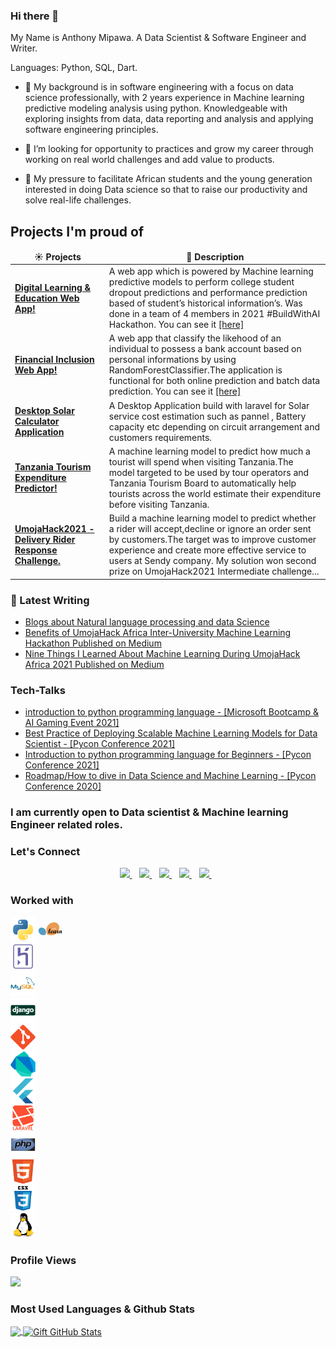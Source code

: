 ### Hi there 👋


My Name is Anthony Mipawa. A Data Scientist & Software Engineer and Writer.
  
 Languages: Python, SQL, Dart.
 
 
 - 👯 My background is in software engineering with a focus on data science professionally, with 2 years experience in Machine learning predictive modeling analysis using python. Knowledgeable with exploring insights from data, data reporting and analysis and applying software engineering principles.
- 👯 I’m looking for opportunity to practices and grow my career through working on real world challenges and add value to products.

- 👯 My pressure to facilitate African students and the young generation interested in doing Data science so that to raise our productivity and solve real-life challenges.




<h2>Projects I'm proud of</h2>
<table>
  <thead align="center">
    <tr border: none;>
      <td><b>☀️ Projects</b></td>
      <td><b>💬 Description</b></td>
    </tr>
  </thead>
  <tbody>
     <tr>
      <td><a href="https://github.com/Tonyloyt/Digita-Learning-Education"><b>Digital Learning & Education Web App!</b></a></td>
      <td> A web app which is powered by Machine learning predictive models to perform college student dropout predictions and performance prediction based of   student’s historical information’s. Was done in a team of 4 members in 2021 #BuildWithAI Hackathon.
        You can see it <a href="https://avengers-digital-learning-educ.herokuapp.com/"> [here] </a>
       </td>
    </tr>
    <tr>
    <tr>
      <td><a href="https://github.com/Tonyloyt/FIA"><b>Financial Inclusion Web App!</b></a></td>
      <td>A web app that classify the likehood of an individual to possess a bank account based on personal informations by using RandomForestClassifier.The application is functional for both online prediction and batch data prediction.
        You can see it <a href="https://financi.herokuapp.com/"> [here] </a>
</td>
    </tr>
    <tr>
      <td><a href="https://github.com/Tonyloyt/Desktop-Solar-Calculator-Application"><b>Desktop Solar Calculator Application</b></a></td>
      <td> A Desktop Application build with laravel for Solar service cost estimation such as pannel , Battery capacity etc depending on circuit arrangement and customers requirements.</td>
    </tr>
    <tr>
      <td><a href="https://github.com/Tonyloyt/Tourism-Expenditure-in-Tanzania-Analysis"><b>Tanzania Tourism Expenditure Predictor!</b></a></td>
      <td>A machine learning model to predict how much a tourist will spend when visiting Tanzania.The model targeted to be used by tour operators and Tanzania Tourism Board to automatically help tourists across the world estimate their expenditure before visiting Tanzania.</td>
    </tr>
     <tr>
      <td><a href="https://github.com/Tonyloyt/Delivery-Riders-Response-Challenge"><b>UmojaHack2021 - Delivery Rider Response Challenge.</b></a></td>
      <td> Build a machine learning model to predict whether a rider will accept,decline or ignore an order sent by customers.The target was to improve customer experience and create more effective service to users at Sendy company. My solution won second prize on UmojaHack2021 Intermediate challenge...</td>
    </tr>
  </tbody>
</table>



 ### 📝 Latest Writing
 * [Blogs about Natural language processing and  data Science ](https://blog.neurotech.africa/author/anthony/)
 * [Benefits of UmojaHack Africa Inter-University Machine Learning Hackathon Published on Medium](https://hilanth7.medium.com/benefits-of-umojahack-africa-inter-university-machine-learning-hackathon-563639361f35)
 * [Nine Things I Learned About Machine Learning During UmojaHack Africa 2021 Published on Medium](https://hilanth7.medium.com/nine-things-i-learned-about-machine-learning-during-umojahack-africa-2021-8f6a4a2db16a)

 

 ### Tech-Talks
 * [introduction to python programming language - [Microsoft Bootcamp & AI Gaming Event 2021]](https://www.youtube.com/watch?v=CWFdxFhDJj4)
 * [Best Practice of Deploying Scalable Machine Learning Models for Data Scientist - [Pycon Conference 2021]](https://docs.google.com/presentation/d/1ZYkwIN2rig8n00r-afPBgPU1_Kk0QvhszXBAereFoAU/edit#slide=id.gfc78924f3a_2_227)
 *  [Introduction to python programming language for Beginners  - [Pycon Conference 2021]](https://www.youtube.com/watch?v=B685dyLdi8o&t=2376s)
 *  [Roadmap/How to dive in Data Science and Machine Learning   - [Pycon Conference 2020]](https://www.youtube.com/watch?v=7UetFzXu0hU)



### I am currently open to Data scientist & Machine learning Engineer related roles.

###
 
  ### Let's Connect

<p align='center'>
<a href="https://twitter.com/LoytTony">
  <img src="https://img.shields.io/badge/twitter-%231DA1F2.svg?&style=for-the-badge&logo=twitter&logoColor=white" />
</a>&nbsp;&nbsp;
<a href="mailto:hilanth7@gmail.com">
  <img src="https://img.shields.io/badge/email-%23D14836.svg?&style=for-the-badge&logo=gmail&logoColor=white" />
</a>&nbsp;&nbsp;
  <a href="https://www.linkedin.com/in/anthony-mipawa-b92bb6177/">
  <img src="https://img.shields.io/badge/linkedin-%230077B5.svg?&style=for-the-badge&logo=linkedin&logoColor=white" />
</a>&nbsp;&nbsp;
  <a href="https://medium.com/@hilanth7">                                                                               
<img src="https://img.shields.io/badge/Medium-12100E?style=for-the-badge&logo=medium&logoColor=white" />
</a>&nbsp;&nbsp;
  <a href="https://wa.me/+255768598679">
<img src="https://img.shields.io/badge/WhatsApp-25D366?style=for-the-badge&logo=whatsapp&logoColor=white" />
</a>&nbsp;&nbsp;
  
  


### Worked with 

<code><img height="40" src="https://raw.githubusercontent.com/devicons/devicon/master/icons/python/python-original.svg" title="python"></code>
<code><img height="40" src="https://raw.githubusercontent.com/github/explore/80688e429a7d4ef2fca1e82350fe8e3517d3494d/topics/scikit-learn/scikit-learn.png" title="sklearn">
<code><img height="40" src="https://raw.githubusercontent.com/devicons/devicon/master/icons/heroku/heroku-original.svg" title="heroku"></code>
<code><img height="40" src="https://raw.githubusercontent.com/devicons/devicon/master/icons/mysql/mysql-original-wordmark.svg" title="mysql"></code>
<code><img height="40" src="https://raw.githubusercontent.com/devicons/devicon/master/icons/django/django-original.svg" title="django"></code>
<code><img height="40" src="https://raw.githubusercontent.com/devicons/devicon/master/icons/git/git-original.svg" title="git"></code>
<code><img height="40" src="https://github.com/devicons/devicon/blob/master/icons/dart/dart-original.svg" title="dart"></code>
<code><img height="40" src="https://raw.githubusercontent.com/devicons/devicon/master/icons/flutter/flutter-original.svg" title="flutter"></code>
<code><img height="40" src="https://github.com/devicons/devicon/blob/master/icons/laravel/laravel-plain-wordmark.svg" title="laravel"></code>
<code><img height="40" src="https://github.com/devicons/devicon/blob/master/icons/php/php-original.svg" title="php"></code>
<code><img height="40" src="https://raw.githubusercontent.com/devicons/devicon/master/icons/html5/html5-original.svg" title="html5"></code>
<code><img height="40" src="https://raw.githubusercontent.com/devicons/devicon/master/icons/css3/css3-original-wordmark.svg" title="css3"></code>
<code><img height="40" src="https://raw.githubusercontent.com/devicons/devicon/master/icons/linux/linux-original.svg" title="linux"></code>
</code>

  
  
  
  ### Profile Views

![](https://komarev.com/ghpvc/?username=Tonyloyt&color=dc143c)
  
  


###  Most Used Languages & Github Stats

<a href="https://github.com/Tonyloyt/Tonyloyt">
  <img align="center" src="https://github-readme-stats.vercel.app/api/top-langs/?username=Tonyloyt&hide=java,html&title_color=ffffff&text_color=c9cacc&icon_color=2bbc8a&bg_color=1d1f21" />
</a>
    
<a href="https://github.com/Tonyloyt/Tonyloyt">
  <img align="center" src="https://github-readme-stats.vercel.app/api?username=Tonyloyt&show_icons=true&line_height=27&count_private=true&title_color=ffffff&text_color=c9cacc&icon_color=2bbc8a&bg_color=1d1f21" alt="Gift GitHub Stats" />
</a>


<!--
**Tonyloyt/Tonyloyt** is a ✨ _special_ ✨ repository because its `README.md` (this file) appears on your GitHub profile.

Here are some ideas to get you started:

- 🔭 I’m currently working on ...
- 🌱 I’m currently learning ...
- 👯 I’m looking to collaborate on ...
- 🤔 I’m looking for help with ...
- 💬 Ask me about ...
- 📫 How to reach me: ...
- 😄 Pronouns: ...
- ⚡ Fun fact: ...
-->
